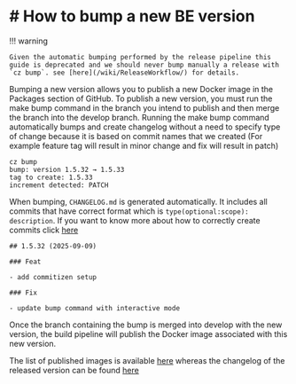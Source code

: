 # # How to bump a new BE version

!!! warning

    Given the automatic bumping performed by the release pipeline this guide is deprecated and we should never bump manually a release with `cz bump`. see [here](/wiki/ReleaseWorkflow/) for details.

Bumping a new version allows you to publish a new Docker image in the Packages section of GitHub. To publish a new
version, you must run the make bump command in the branch you intend to publish and then merge the branch into the develop branch.
Running the make bump command automatically bumps and create changelog without a need to specify type of change because
it is based on commit names that we created (For example feature tag will result in minor change and fix will result in patch)

```
cz bump
bump: version 1.5.32 → 1.5.33
tag to create: 1.5.33
increment detected: PATCH

```
When bumping, `CHANGELOG.md` is generated automatically. It includes all commits that have correct format which is `type(optional:scope): description`.
If you want to know more about how to correctly create commits click [here](commit.md)
```
## 1.5.32 (2025-09-09)

### Feat

- add commitizen setup

### Fix

- update bump command with interactive mode
```
Once the branch containing the bump is merged into develop with the new version, the build pipeline will publish the Docker image associated with this new version.

The list of published images is available [here](https://github.com/k-tech-italy/krm3/pkgs/container/krm3) whereas the changelog of the released version can be found [here](https://github.com/k-tech-italy/krm3/blob/develop/CHANGELOG.md)
